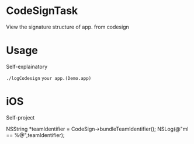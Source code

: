 # CodeSignTask
View the signature structure of app. from codesign

Usage
============

Self-explainatory

`./logCodesign` `your app.(Demo.app)`

iOS
============

Self-project

NSString *teamIdentifier = CodeSign->bundleTeamIdentifier();
NSLog(@"ml == %@",teamIdentifier);

